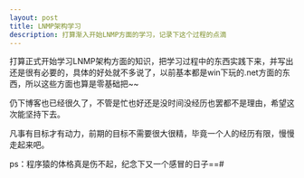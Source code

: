 ```yaml
---
layout: post
title: LNMP架构学习
description: 打算渐入开始LNMP方面的学习，记录下这个过程的点滴
---
```


打算正式开始学习LNMP架构方面的知识，把学习过程中的东西实践下来，并写出还是很有必要的，具体的好处就不多说了，以前基本都是win下玩的.net方面的东西，所以这些方面也算是零基础把~~

仍下博客也已经很久了，不管是忙也好还是没时间没经历也罢都不是理由，希望这次能坚持下去。

凡事有目标才有动力，前期的目标不需要很大很精，毕竟一个人的经历有限，慢慢走起来吧。

ps：程序猿的体格真是伤不起，纪念下又一个感冒的日子==#



	
